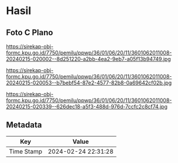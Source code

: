 # Hasil

## Foto C Plano

https://sirekap-obj-formc.kpu.go.id/7750/pemilu/ppwp/36/01/06/20/11/3601062011008-20240215-020002--8d251220-a2bb-4ea2-9eb7-a05f13b94749.jpg

https://sirekap-obj-formc.kpu.go.id/7750/pemilu/ppwp/36/01/06/20/11/3601062011008-20240215-020053--b7bebf54-87e2-4577-82b8-0a69642cf02b.jpg

https://sirekap-obj-formc.kpu.go.id/7750/pemilu/ppwp/36/01/06/20/11/3601062011008-20240215-020339--626dec18-a5f3-488d-976d-7ccfc2c8cf74.jpg


## Metadata

| Key        | Value               |
| ---------- | ------------------- |
| Time Stamp | 2024-02-24 22:31:28 |



